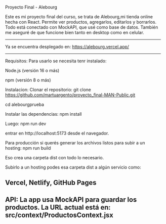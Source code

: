 Proyecto Final - Alebourg

Este es mi proyecto final del curso, se trata de Alebourg,mi tienda online hecha con React. Permite ver productos, agregarlos, editarlos y borrarlos. Todo está conectado con MockAPI, que usé como base de datos. También me aseguré de que funcione bien tanto en desktop como en celular.

----------------

Ya se encuentra desplegado en:
https://alebourg.vercel.app/

----------------



Requisitos:
Para usarlo se necesita tenr instalado:

Node.js (versión 16 o más)

npm (versión 8 o más)

Instalacion:
Clonar el repositorio:
git clone https://github.com/martuargento/proyecto_final-MAN-Public.git

cd alebourgprueba

Instalar las dependencias:
npm install

Luego:
npm run dev

entrar en http://localhost:5173 desde el navegador.


Para producción si querés generar los archivos listos para subir a un hosting:
npm run build

Eso crea una carpeta dist con todo lo necesario.

Subirlo a un hosting
podes esa carpeta dist a algún servicio como:

Vercel, Netlify, GitHub Pages
----------
API:
La app usa MockAPI para guardar los productos. La URL actual está en:
src/context/ProductosContext.jsx
----------




